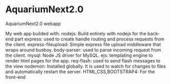 # AquariumNext2.0
 AquariumNext2.0 webapp

My web app builded with:
    nodejs: Build entirely with nodejs for the back-end part
    express: used to create handle routing and process requests from the client.
    express-fileupload: Simple express file upload middleware that wraps around busboy.
    body-parser: used to parse incoming request from the client.
    mysql: Node JS driver for MySQL.
    ejs: templating engine to render html pages for the app.
    req-flash: used to send flash messages to the view
    nodemon: Installed globally. It is used to watch for changes to files and automatically restart the server.
    HTML,CSS,BOOTSTRAP4: For the front-end
